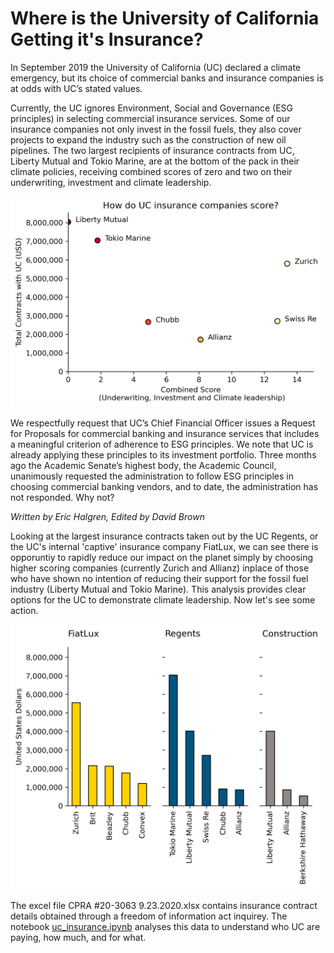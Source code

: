 # Where is the University of California Getting it's Insurance?

In September 2019 the University of California (UC) declared a climate emergency, but its choice of commercial banks and insurance companies is at odds with UC’s stated values.

Currently, the UC ignores Environment, Social and Governance (ESG principles) in selecting commercial insurance services. Some of our insurance companies not only invest in the fossil fuels, they also cover projects to expand the industry such as the construction of new oil pipelines. The two largest recipients of insurance contracts from UC, Liberty Mutual and Tokio Marine, are at the bottom of the pack in their climate policies, receiving combined scores of zero and two on their underwriting, investment and climate leadership.

<img src="https://github.com/davidbrown2324/uc_insurers/blob/main/png_figures/How%20do%20UC's%20biggest%20insurers%20score.png" alt="How do UC's biggest insurers score on climate criteria?" width="500">
  
We respectfully request that UC’s Chief Financial Officer issues a Request for Proposals for commercial banking and insurance services that includes a meaningful criterion of adherence to ESG principles. We note that UC is already applying these principles to its investment portfolio. Three months ago the Academic Senate’s highest body, the Academic Council, unanimously requested the administration to follow ESG principles in choosing commercial banking vendors, and to date, the administration has not responded. Why not?

_Written by Eric Halgren, Edited by David Brown_

Looking at the largest insurance contracts taken out by the UC Regents, or the UC's internal 'captive' insurance company FiatLux, we can see there is opporuntiy to rapidly reduce our impact on the planet simply by choosing higher scoring companies (currently Zurich and Allianz) inplace of those who have shown no intention of reducing their support for the fossil fuel industry (Liberty Mutual and Tokio Marine). This analysis provides clear options for the UC to demonstrate climate leadership. Now let's see some action.

<img src="https://github.com/davidbrown2324/uc_insurers/blob/main/png_figures/Biggest%20spending%20by%20section.png" alt="UC's biggest contracts by section" width="500">

The excel file CPRA #20-3063 9.23.2020.xlsx contains insurance contract details obtained through a freedom of information act inquirey.
The notebook [uc_insurance.ipynb](http://localhost:8888/notebooks/Climate%20Crisis/uc_insurers_2020/uc_insurance.ipynb) analyses this data to understand who UC are paying, how much, and for what.
